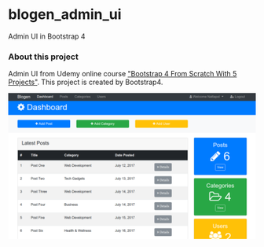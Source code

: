 # blogen_admin_ui
Admin UI in Bootstrap 4

### About this project
Admin UI from Udemy online course ["Bootstrap 4 From Scratch With 5 Projects"](https://www.udemy.com/bootstrap-4-from-scratch-with-5-projects). This project is created by Bootstrap4.

![blogen_admin_ui](screenshot.png?raw=true)
